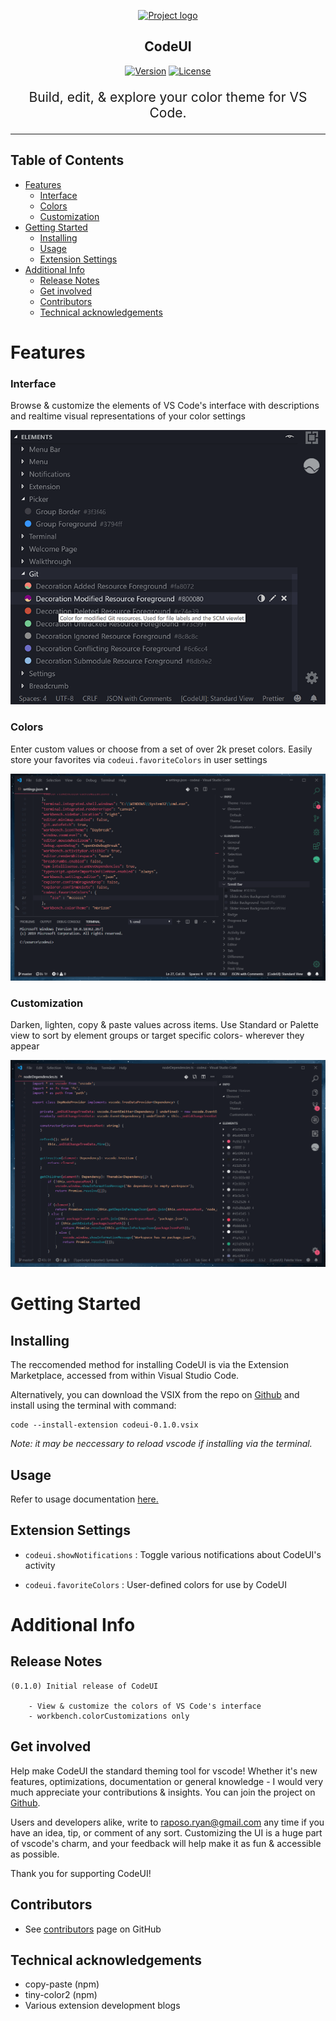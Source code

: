 <p align="center">
  <a href="" rel="noopener">
 <img width=200px height=200px src="https://i.imgur.com/WKgSi72.png" alt="Project logo"></a>
</p>

<h2 align="center">CodeUI</h2>

<div align="center">

  [![Version](https://img.shields.io/badge/version-0.1.0-red)]()
  [![License](https://img.shields.io/badge/license-MIT-blue.svg)]()

</div>


<p align="center" style="font-size: 150%"> Build, edit, & explore your color theme for VS Code.
</p>

---


## Table of Contents

- [Features](#features)
    - [Interface](#interface)
    - [Colors](#colors)
    - [Customization](#customization)
- [Getting Started <a name = "getting_started"></a>](#getting-started-a-name--getting_starteda)
  - [Installing](#installing)
  - [Usage](#usage)
  - [Extension Settings](#extension-settings)
- [Additional Info](#additional-info)
  - [Release Notes](#release-notes)
  - [Get involved](#get-involved)
  - [Contributors](#contributors)
  - [Technical acknowledgements <a name = "acknowledgement"></a>](#technical-acknowledgements-a-name--acknowledgementa)
  
# Features

### Interface
Browse & customize the elements of VS Code's interface with descriptions and realtime visual representations of your color settings

![Screenshot](resources/readme/demo-main-668-582.png)

### Colors
Enter custom values or choose from a set of over 2k preset colors. Easily store your favorites via ```codeui.favoriteColors``` in user settings

![Favorite](resources/readme/favorite.gif)

### Customization

Darken, lighten, copy & paste values across items. Use Standard or Palette view to sort by element groups or target specific colors- wherever they appear

![Brightness](resources/readme/brightness.gif)

# Getting Started <a name = "getting_started"></a>

## Installing
The reccomended method for installing CodeUI is via the Extension Marketplace, accessed from within Visual Studio Code.

Alternatively, you can download the VSIX from the repo on [Github](https://github.com/ryanraposo/codeui) and install using the terminal with command: 

```
code --install-extension codeui-0.1.0.vsix
```

*Note: it may be neccessary to reload vscode if installing via the terminal.*

## Usage

Refer to usage documentation [here.](./usage/usage.md)

## Extension Settings

 - ```codeui.showNotifications``` : Toggle various notifications about CodeUI's activity 

 - ```codeui.favoriteColors``` : User-defined colors for use by CodeUI

# Additional Info

## Release Notes 
    (0.1.0) Initial release of CodeUI

        - View & customize the colors of VS Code's interface
        - workbench.colorCustomizations only


## Get involved
Help make CodeUI the standard theming tool for vscode! Whether it's new features, optimizations, documentation or general knowledge - I would very much appreciate your contributions & insights. You can join the project on [Github](https://github.com/ryanraposo/codeui).

Users and developers alike, write to raposo.ryan@gmail.com any time if you have an idea, tip, or comment of any sort. Customizing the UI is a huge part of vscode's charm, and your feedback will help make it as fun & accessible as possible.

Thank you for supporting CodeUI!

## Contributors
  - See [contributors](https://github.com/ryanraposo/codeui/network/contributors) page on GitHub

## Technical acknowledgements <a name = "acknowledgement"></a>
- copy-paste (npm)
- tiny-color2 (npm)
- Various extension development blogs